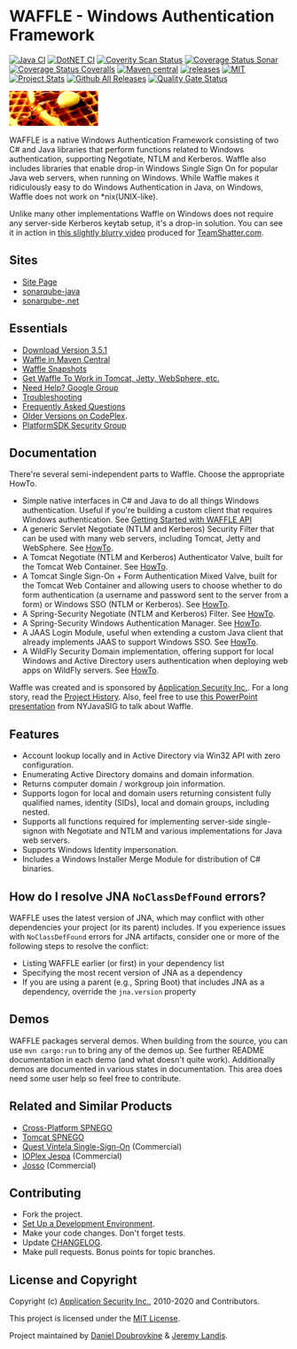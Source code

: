WAFFLE - Windows Authentication Framework
=========================================

[![Java CI](https://github.com/Waffle/waffle/workflows/Java%20CI/badge.svg)](https://github.com/Waffle/waffle/actions?query=workflow%3A%22Java+CI%22)
[![DotNET CI](https://github.com/Waffle/waffle/workflows/DotNET/badge.svg)](https://github.com/Waffle/waffle/workflows/DotNET)
[![Coverity Scan Status](https://scan.coverity.com/projects/22153/badge.svg)](https://scan.coverity.com/projects/22153)
[![Coverage Status Sonar](https://sonarcloud.io/api/project_badges/measure?project=Waffle_waffle&metric=coverage)](https://sonarcloud.io/component_measures?id=Waffle_waffle&metric=coverage)
[![Coverage Status Coveralls](https://coveralls.io/repos/github/Waffle/waffle/badge.svg?branch=master)](https://coveralls.io/github/Waffle/waffle?branch=master)
[![Maven central](https://maven-badges.herokuapp.com/maven-central/com.github.waffle/waffle-jna/badge.svg)](https://maven-badges.herokuapp.com/maven-central/com.github.waffle/waffle-jna)
[![releases](https://img.shields.io/github/v/release/Waffle/waffle)](https://github.com/Waffle/waffle/releases/tag/waffle-parent-3.5.1)
[![MIT](https://img.shields.io/badge/license-MIT-blue.svg)](https://opensource.org/licenses/MIT)
[![Project Stats](https://www.openhub.net/p/waffle/widgets/project_thin_badge.gif)](https://www.openhub.net/p/waffle)
[![Github All Releases](https://img.shields.io/github/downloads/Waffle/waffle/total.svg)](https://github.com/Waffle/waffle/)
[![Quality Gate Status](https://sonarcloud.io/api/project_badges/measure?project=Waffle_waffle&metric=alert_status)](https://sonarcloud.io/dashboard?id=Waffle_waffle)

![waffle](https://github.com/Waffle/waffle/raw/master/waffle.jpg)

WAFFLE is a native Windows Authentication Framework consisting of two C# and Java libraries that perform functions related to Windows authentication, supporting Negotiate, NTLM and Kerberos. Waffle also includes libraries that enable drop-in Windows Single Sign On for popular Java web servers, when running on Windows. While Waffle makes it ridiculously easy to do Windows Authentication in Java, on Windows, Waffle does not work on *nix(UNIX-like).

Unlike many other implementations Waffle on Windows does not require any server-side Kerberos keytab setup, it's a drop-in solution. You can see it in action in [this slightly blurry video](https://www.youtube.com/watch?v=LmTwbOh0hBU) produced for [TeamShatter.com](http://www.teamshatter.com/topics/general/team-shatter-exclusive/securing-java-applications-with-smart-cards-and-single-sign-on/).

Sites
-----

* [Site Page](https://waffle.github.io/waffle/)
* [sonarqube-java](https://sonarcloud.io/dashboard?id=Waffle_waffle)
* [sonarqube-.net](https://sonarqube.com/dashboard/index?id=waffle)

Essentials
----------

* [Download Version 3.5.1](https://search.maven.org/remotecontent?filepath=com/github/waffle/waffle-distro/3.5.1/waffle-distro-3.5.1-distro.zip)
* [Waffle in Maven Central](https://search.maven.org/search?q=waffle)
* [Waffle Snapshots](https://oss.sonatype.org/content/repositories/snapshots/com/github/waffle/)
* [Get Waffle To Work in Tomcat, Jetty, WebSphere, etc.](Docs/ServletSingleSignOnSecurityFilter.md)
* [Need Help? Google Group](https://groups.google.com/group/waffle-users)
* [Troubleshooting](Docs/Troubleshooting.md)
* [Frequently Asked Questions](Docs/FAQ.md)
* [Older Versions on CodePlex](https://waffle.codeplex.com/).
* [PlatformSDK Security Group](https://groups.google.com/group/microsoft.public.platformsdk.security)

Documentation
-------------

There're several semi-independent parts to Waffle. Choose the appropriate HowTo.

* Simple native interfaces in C# and Java to do all things Windows authentication. Useful if you're building a custom client that requires Windows authentication. See [Getting Started with WAFFLE API](https://github.com/Waffle/waffle/blob/master/Docs/GettingStartedWithWaffleAPI.md)
* A generic Servlet Negotiate (NTLM and Kerberos) Security Filter that can be used with many web servers, including Tomcat, Jetty and WebSphere. See [HowTo](https://github.com/Waffle/waffle/blob/master/Docs/ServletSingleSignOnSecurityFilter.md).
* A Tomcat Negotiate (NTLM and Kerberos) Authenticator Valve, built for the Tomcat Web Container. See [HowTo](https://github.com/Waffle/waffle/blob/master/Docs/tomcat/TomcatSingleSignOnValve.md).
* A Tomcat Single Sign-On + Form Authentication Mixed Valve, built for the Tomcat Web Container and allowing users to choose whether to do form authentication (a username and password sent to the server from a form) or Windows SSO (NTLM or Kerberos). See [HowTo](https://github.com/Waffle/waffle/blob/master/Docs/tomcat/TomcatMixedSingleSignOnAndFormAuthenticatorValve.md).
* A Spring-Security Negotiate (NTLM and Kerberos) Filter. See [HowTo](https://github.com/Waffle/waffle/blob/master/Docs/spring/SpringSecuritySingleSignOnFilter.md).
* A Spring-Security Windows Authentication Manager. See [HowTo](https://github.com/Waffle/waffle/blob/master/Docs/spring/SpringSecurityAuthenticationProvider.md).
* A JAAS Login Module, useful when extending a custom Java client that already implements JAAS to support Windows SSO. See [HowTo](https://github.com/Waffle/waffle/blob/master/Docs/tomcat/TomcatWindowsLoginJAASAuthenticator.md).
* A WildFly Security Domain implementation, offering support for local Windows and Active Directory users authentication when deploying web apps on WildFly servers. See [HowTo](https://github.com/Waffle/waffle/blob/master/Docs/wildfly/WildFlySecurityDomain.md).

Waffle was created and is sponsored by [Application Security Inc.](https://www.trustwave.com/Company/AppSecInc-is-now-Trustwave/). For a long story, read the [Project History](https://github.com/Waffle/waffle/blob/master/HISTORY.md). Also, feel free to use [this PowerPoint presentation](http://www.slideshare.net/dblockdotorg/waffle-at-nycjavasig) from NYJavaSIG to talk about Waffle.

Features
--------

* Account lookup locally and in Active Directory via Win32 API with zero configuration.
* Enumerating Active Directory domains and domain information.
* Returns computer domain / workgroup join information.
* Supports logon for local and domain users returning consistent fully qualified names, identity (SIDs), local and domain groups, including nested.
* Supports all functions required for implementing server-side single-signon with Negotiate and NTLM and various implementations for Java web servers.
* Supports Windows Identity impersonation.
* Includes a Windows Installer Merge Module for distribution of C# binaries.

How do I resolve JNA `NoClassDefFound` errors?
----------------------------------------------
WAFFLE uses the latest version of JNA, which may conflict with other dependencies your project (or its parent) includes. If you experience issues with `NoClassDefFound` errors for JNA artifacts, consider one or more of the following steps to resolve the conflict:
* Listing WAFFLE earlier (or first) in your dependency list
* Specifying the most recent version of JNA as a dependency
* If you are using a parent (e.g., Spring Boot) that includes JNA as a dependency, override the `jna.version` property

Demos
-----
WAFFLE packages serveral demos.  When building from the source, you can use ```mvn cargo:run``` to bring any of the demos up.  See further README documentation in each demo (and what doesn't quite work).  Additionally demos are documented in various states in documentation.  This area does need some user help so feel free to contribute.

Related and Similar Products
----------------------------

* [Cross-Platform SPNEGO](http://spnego.sourceforge.net/)
* [Tomcat SPNEGO](https://tomcatspnego.codeplex.com/)
* [Quest Vintela Single-Sign-On](http://www.quest.com/single-sign-on-for-java/) (Commercial)
* [IOPlex Jespa](https://www.ioplex.com/) (Commercial)
* [Josso](http://www.josso.org/) (Commercial)

Contributing
------------

* Fork the project.
* [Set Up a Development Environment](Docs/SettingUpDevelopmentEnvironment.md).
* Make your code changes. Don't forget tests.
* Update [CHANGELOG](CHANGELOG.md).
* Make pull requests. Bonus points for topic branches.

License and Copyright
---------------------

Copyright (c) [Application Security Inc.](https://www.trustwave.com/Company/AppSecInc-is-now-Trustwave/), 2010-2020 and Contributors.

This project is licensed under the [MIT License](https://github.com/Waffle/waffle/blob/master/LICENSE).

Project maintained by [Daniel Doubrovkine](https://github.com/dblock) & [Jeremy Landis](https://github.com/hazendaz).
